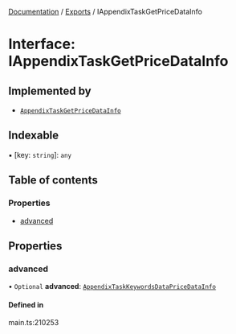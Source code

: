 [Documentation](../README.md) / [Exports](../modules.md) / IAppendixTaskGetPriceDataInfo

# Interface: IAppendixTaskGetPriceDataInfo

## Implemented by

- [`AppendixTaskGetPriceDataInfo`](../classes/AppendixTaskGetPriceDataInfo.md)

## Indexable

▪ [key: `string`]: `any`

## Table of contents

### Properties

- [advanced](IAppendixTaskGetPriceDataInfo.md#advanced)

## Properties

### advanced

• `Optional` **advanced**: [`AppendixTaskKeywordsDataPriceDataInfo`](../classes/AppendixTaskKeywordsDataPriceDataInfo.md)

#### Defined in

main.ts:210253
